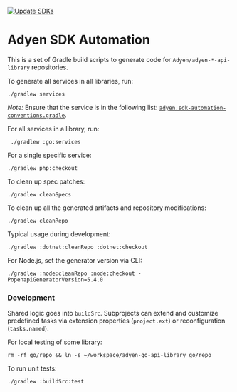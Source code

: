 [![Update SDKs](https://github.com/Adyen/adyen-sdk-automation/actions/workflows/gradle.yml/badge.svg)](https://github.com/Adyen/adyen-sdk-automation/actions/workflows/gradle.yml)

# Adyen SDK Automation

This is a set of Gradle build scripts to generate code for `Adyen/adyen-*-api-library` repositories. 

To generate all services in all libraries, run:

```
./gradlew services
```
*Note:*  Ensure that the service is in the following list: [`adyen.sdk-automation-conventions.gradle`](/buildSrc/src/main/groovy/adyen.sdk-automation-conventions.gradle).

For all services in a library, run:

```
 ./gradlew :go:services

```

For a single specific service:

```
./gradlew php:checkout
```

To clean up spec patches:

```
./gradlew cleanSpecs
```

To clean up all the generated artifacts and repository modifications:

```
./gradlew cleanRepo
```

Typical usage during development:

```
./gradlew :dotnet:cleanRepo :dotnet:checkout
```

For Node.js, set the generator version via CLI:

```
./gradlew :node:cleanRepo :node:checkout -PopenapiGeneratorVersion=5.4.0
```

### Development

Shared logic goes into `buildSrc`. Subprojects can extend and customize predefined tasks via extension
properties (`project.ext`) or reconfiguration (`tasks.named`).

For local testing of some library:

```shell
rm -rf go/repo && ln -s ~/workspace/adyen-go-api-library go/repo
```

To run unit tests:

```
./gradlew :buildSrc:test
```
